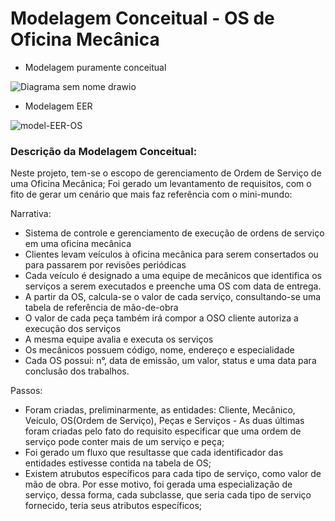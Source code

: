 #  Modelagem Conceitual -  OS de Oficina Mecânica

- Modelagem puramente conceitual 


![Diagrama sem nome drawio](https://user-images.githubusercontent.com/91800929/190407762-79ca83dd-d20c-4903-96f8-a4840ebb9c60.png)


- Modelagem EER


![model-EER-OS](https://user-images.githubusercontent.com/91800929/192072204-4eb83dde-79ab-48dc-a66f-1d3b9958d3bd.png)

### Descrição da Modelagem Conceitual:

Neste projeto, tem-se o escopo de gerenciamento de Ordem de Serviço de uma Oficina Mecânica;
Foi gerado um levantamento de requisitos, com o fito de gerar um cenário que mais faz referência com o mini-mundo:

Narrativa:
- Sistema de controle e gerenciamento de execução de ordens de serviço em uma oficina mecânica
- Clientes levam veículos à oficina mecânica para serem consertados ou para passarem por revisões  periódicas
- Cada veículo é designado a uma equipe de mecânicos que identifica os serviços a serem executados e preenche uma OS com data de entrega.
- A partir da OS, calcula-se o valor de cada serviço, consultando-se uma tabela de referência de mão-de-obra
- O valor de cada peça também irá compor a OSO cliente autoriza a execução dos serviços
- A mesma equipe avalia e executa os serviços
- Os mecânicos possuem código, nome, endereço e especialidade
- Cada OS possui: n°, data de emissão, um valor, status e uma data para conclusão dos trabalhos.

Passos:
- Foram criadas, preliminarmente, as entidades: Cliente, Mecânico, Veículo, OS(Ordem de Serviço), Peças e Serviços - As duas últimas foram criadas 
  pelo fato do requisito especificar que uma ordem de serviço pode conter mais de um serviço e peça;
- Foi gerado um fluxo que resultasse que cada identificador das entidades estivesse contida na tabela de OS;
- Existem atrubutos específicos para cada tipo de serviço, como valor de mão de obra. Por esse motivo, foi gerada uma especialização de serviço,
  dessa forma, cada subclasse, que seria cada tipo de serviço fornecido, teria seus atributos específicos;



